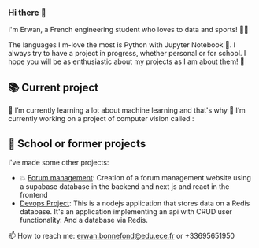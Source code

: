 ### Hi there 👋

I'm Erwan, a French engineering student who loves to data and sports! 👩‍💻

The languages I m-love the most is Python with Jupyter Notebook 🐍. I always try to have a project in progress, whether personal or for school. I hope you will be as enthusiastic about my projects as I am about them! 🤩

## 📚 Current project

🌱 I’m currently learning a lot about machine learning and that's why 🔭 I’m currently working on a project of computer vision called : 

## 📌 School or former projects

I've made some other projects:
- 💥 [Forum management](https://github.com/erwan1812/ece-webapp-Bonnefond-Freisz): Creation of a forum management website using a supabase database in the backend and next js and react in the frontend
- [Devops Project](https://github.com/erwan1812/ece-devops_project-Bonnefond-Freisz): This is a nodejs application that stores data on a Redis database. It's an application implementing an api with CRUD user functionality. And a database via Redis.


📫 How to reach me: erwan.bonnefond@edu.ece.fr or +33695651950
<!--
**erwan1812/erwan1812** is a ✨ _special_ ✨ repository because its `README.md` (this file) appears on your GitHub profile.

Here are some ideas to get you started:

- 🔭 I’m currently working on ...
- 🌱 I’m currently learning ...
- 👯 I’m looking to collaborate on ...
- 🤔 I’m looking for help with ...
- 💬 Ask me about ...
- 📫 How to reach me: ...
- 😄 Pronouns: ...
- ⚡ Fun fact: ...
-->
